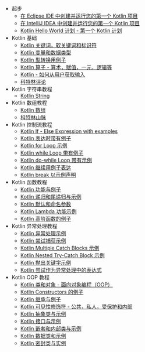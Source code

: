 +   起步
    +   [在 Eclipse IDE 中创建并运行您的第一个 Kotlin 项目](2.md)
    +   [在 IntelliJ IDEA 中创建并运行您的第一个 Kotlin 项目](3.md)
    +   [Kotlin Hello World 计划 - 第一个 Kotlin 计划](4.md)
+   Kotlin 基础
    +   [Kotlin 关键词，软关键词和标识符](5.md)
    +   [Kotlin 变量和数据类型](6.md)
    +   [Kotlin 型转换用例子](7.md)
    +   [Kotlin 算子 - 算术，赋值，一元，逻辑等](8.md)
    +   [Kotlin - 如何从用户获取输入](9.md)
    +   [科特林评论](10.md)
+   Kotlin 字符串教程
    +   [Kotlin String](11.md)
+   Kotlin 数组教程
    +   [Kotlin 数组](12.md)
    +   [科特林山脉](13.md)
+   Kotlin 控制流教程
    +   [Kotlin If - Else Expression with examples](14.md)
    +   [Kotlin 表达时带有例子](15.md)
    +   [Kotlin for Loop 示例](16.md)
    +   [Kotlin while Loop 带有例子](17.md)
    +   [Kotlin do-while Loop 带有示例](18.md)
    +   [Kotlin 继续用例子表达](19.md)
    +   [Kotlin break 以示例声明](20.md)
+   Kotlin 函数教程
    +   [Kotlin 功能与例子](21.md)
    +   [Kotlin 递归和尾递归与示例](22.md)
    +   [Kotlin 默认和命名参数](23.md)
    +   [Kotlin Lambda 功能示例](24.md)
    +   [Kotlin 高阶函数的例子](25.md)
+   Kotlin 异常处理教程
    +   [Kotlin 异常处理示例](26.md)
    +   [Kotlin 尝试捕获示例](27.md)
    +   [Kotlin Multiple Catch Blocks 示例](28.md)
    +   [Kotlin Nested Try-Catch Block 示例](29.md)
    +   [Kotlin 抛出关键字示例](30.md)
    +   [Kotlin 尝试作为异常处理中的表达式](31.md)
+   Kotlin OOP 教程
    +   [Kotlin 类和对象 - 面向对象编程（OOP）](32.md)
    +   [Kotlin Constructors 的例子](33.md)
    +   [Kotlin 继承与例子](34.md)
    +   [Kotlin 可见性修饰符 - 公共，私人，受保护和内部](35.md)
    +   [Kotlin 抽象类与示例](36.md)
    +   [Kotlin 接口与示例](37.md)
    +   [Kotlin 嵌套和内部类与示例](38.md)
    +   [Kotlin 数据类和示例](39.md)
    +   [Kotlin 密封类与实例](40.md)
